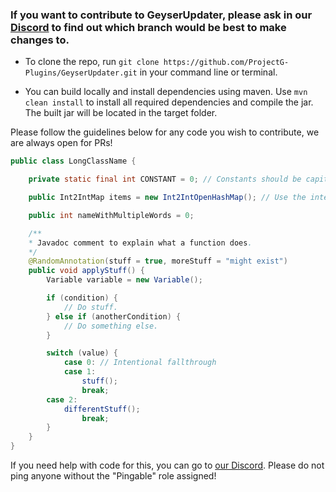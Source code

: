 ### If you want to contribute to GeyserUpdater, please ask in our [Discord](https://discord.gg/xXzzdAXa2b) to find out which branch would be best to make changes to.

- To clone the repo, run `git clone https://github.com/ProjectG-Plugins/GeyserUpdater.git` in your command line or terminal.

- You can build locally and install dependencies using maven. Use `mvn clean install` to install all required dependencies and compile the jar. The built jar will be located in the target folder.

Please follow the guidelines below for any code you wish to contribute, we are always open for PRs!

```java
public class LongClassName {

    private static final int CONSTANT = 0; // Constants should be capitalized

    public Int2IntMap items = new Int2IntOpenHashMap(); // Use the interface as the class type but initialize with the implementation.

    public int nameWithMultipleWords = 0;

    /**
    * Javadoc comment to explain what a function does.
    */
    @RandomAnnotation(stuff = true, moreStuff = "might exist")
    public void applyStuff() {
        Variable variable = new Variable();

        if (condition) {
	        // Do stuff.
        } else if (anotherCondition) {
	    	// Do something else.
        }

        switch (value) {
            case 0: // Intentional fallthrough
            case 1:
                stuff();
                break;
	    case 2:
	        differentStuff();
                break;
        }
    }
}
```

If you need help with code for this, you can go to [our Discord](https://discord.gg/xXzzdAXa2b). Please do not ping anyone without the "Pingable" role assigned!
